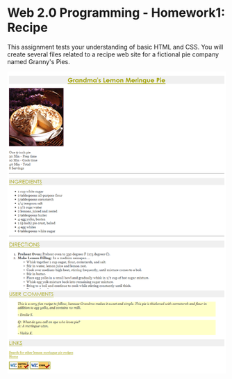 # Web 2.0 Programming - Homework1: Recipe

This assignment tests your understanding of basic HTML and CSS. You will create several files related to a recipe web site for a fictional pie company named Granny's Pies. 

![ee](https://github.com/baoanj/Web-2.0-Programming/blob/master/Homework-1-Recipe/images/effect.png)
